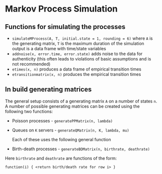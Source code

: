 # Markov Process Simulation

## Functions for simulating the processes
- ```simulateMProcess(A, T, initial.state = 1, rounding = 6)``` where ```A``` is the generating matrix, ```T``` is the maximum duration of the simulation output is a data frame with time/state variables
- ```addnoise(x, error.time, error.state)``` adds noise to the data for authenticity (this often leads to violations of basic assumptions and is not recommended)
- ```etimes(x, n)``` produces a data frame of empirical transition times
- ```etransitionmatrix(x, n)``` produces the empirical transition times

## In build generating matrices
The general setup consists of a generating matrix ```A``` on a number of states ```n```. A number of possible generating matrices can be created using the following two functions:

- Poisson processes     - ```generatePPMatrix(n, lambda)```
- Queues on ```K``` servers   - ```generateQMatrix(n, K, lambda, mu)```
  
  Each of these uses the following general function
- Birth-death processes - ```generateBDMatrix(n, birthrate, deathrate)```

Here ```birthrate``` and ```deathrate``` are functions of the form:

```function(i) { <return birth/death rate for row i> }```


